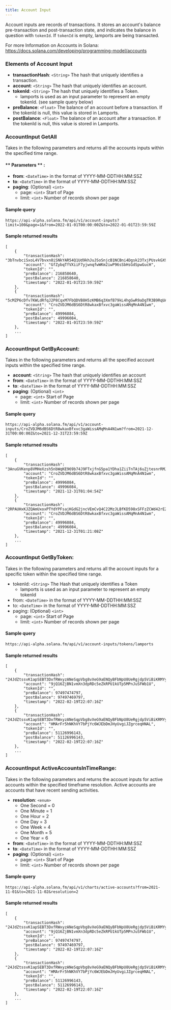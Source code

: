```yaml
---
title: Account Input
---
```

Account inputs are records of transactions. It stores an account's balance pre-transaction and post-transaction state, and indicates the balance in question with `tokenId`. If `tokenId` is empty, lamports are being transacted.

For more Information on Accounts in Solana: https://docs.solana.com/developing/programming-model/accounts

### Elements of Account Input

* **transactionHash**: `<String>` The hash that uniquely identifies a transaction.
* **account**: `<String>` The hash that uniquely identifies an account.
* **tokenId**: `<String>` The hash that uniquely identifies a Token.
  - lamports is used as an input parameter to represent an empty tokenId. (see sample query below)
* **preBalance**: `<Float>` The balance of an account before a transaction. If the tokenId is null, this value is stored in Lamports.
* **postBalance**: `<Float>` The balance of an account after a transaction. If the tokenId is null, this value is stored in Lamports.

### AccountInput GetAll

Takes in the following parameters and returns all the accounts inputs within the specified time range.

#### ** Parameters ** :

- **from**: `<DateTime>` in the format of YYYY-MM-DDTHH:MM:SSZ
- **to**: `<DateTime>` in the format of YYYY-MM-DDTHH:MM:SSZ
- **paging**: (Optional) `<int>`
  - page: `<int>` Start of Page
  - limit: `<int>` Number of records shown per page

#### Sample query
```
https://api-alpha.solana.fm/api/v1/account-inputs?limit=100&page=1&from=2022-01-01T00:00:00Z&to=2022-01-01T23:59:59Z
```

#### Sample returned results
```
[
    {
        "transactionHash": "3bTnvbciSxoL4V7bvxn8iSNkYAR54Q1Ud9khJuJSoSnjcB1NCBni4Dgsk23TxjPUsvkGX9QFZ6hHGZxeTa26Hioc",
        "account": "GfZybqTfVXiiF7yjwnqfwWKm2iwP96sSbHsGdSpwGucH",
        "tokenId": "",
        "preBalance": 216858640,
        "postBalance": 216858640,
        "timestamp": "2022-01-01T23:59:59Z"
    },
    {
        "transactionHash": "5cMZP6cDfv7KWLdRfqJ2P8CqxM7FbQDVB8H5zKMB6q3XmfB79kL4hgGwR9aDgTR3B9RqUAF9KfHfqhTRiyf33aMt",
        "account": "CroZVDJM6dBS6DtR8wkaxBfxvc3gaWissAMqMnA4N1wm",
        "tokenId": "",
        "preBalance": 49996084,
        "postBalance": 49996084,
        "timestamp": "2022-01-01T23:59:59Z"
    },
    ...
]
```
### AccountInput GetByAccount:

Takes in the following parameters and returns all the specified account inputs within the specified time range.

- **account**: `<String>` The hash that uniquely identifies an account
- **from**: `<DateTime>` in the format of YYYY-MM-DDTHH:MM:SSZ
- **to**: `<DateTime>` in the format of YYYY-MM-DDTHH:MM:SSZ
- **paging**: (Optional) `<int>`
  - page: `<int>` Start of Page
  - limit: `<int>` Number of records shown per page

#### Sample query
```
https://api-alpha.solana.fm/api/v1/account-inputs/CroZVDJM6dBS6DtR8wkaxBfxvc3gaWissAMqMnA4N1wm?from=2021-12-31T00:00:00Z&to=2021-12-31T23:59:59Z
```

#### Sample returned results
```
[
    {
        "transactionHash": "3AnuGVKenp8VMHeXzsh5nbWqKE969b74J9FTxjfnG5pa1YDha1ZiiTnTAj6uZjtesnrRMJv1VdJEpVm5nwEk6nPU",
        "account": "CroZVDJM6dBS6DtR8wkaxBfxvc3gaWissAMqMnA4N1wm",
        "tokenId": "",
        "preBalance": 49996084,
        "postBalance": 49996084,
        "timestamp": "2021-12-31T01:04:54Z"
    },
    {
        "transactionHash": "2RPAUHxKJZQAmUxoxPTYdYPFsajKGdG2jncVEmCvQ4C22MzJLBfKD598xSFFzZCWd42rE2CVfCNdFCrjjfQ2fX51",
        "account": "CroZVDJM6dBS6DtR8wkaxBfxvc3gaWissAMqMnA4N1wm",
        "tokenId": "",
        "preBalance": 49996084,
        "postBalance": 49996084,
        "timestamp": "2021-12-31T01:21:08Z"
    },
    ...
]
```

### AccountInput GetByToken:

Takes in the following parameters and returns all the account inputs for a specific token within the specified time range.

- tokenId: `<String>` The Hash that uniquely identifies a Token
  - lamports is used as an input parameter to represent an empty tokenId
- from: `<DateTime>` in the format of YYYY-MM-DDTHH:MM:SSZ
- to: `<DateTime>` in the format of YYYY-MM-DDTHH:MM:SSZ
- paging: (Optional) `<int>`
  - page: `<int>` Start of Page
  - limit: `<int>` Number of records shown per page

#### Sample query
```
https://api-alpha.solana.fm/api/v1/account-inputs/tokens/lamports
```

#### Sample returned results
```
[
    {
        "transactionHash": "24JdZtssvK1apSEBT3DxfRWxyzANeSqpVbg8vXeG9aENQyBFbNpU8UeRgjdp5ViBiKRMYyzdtFaGtnnsvzw5TD3T",
        "account": "9jQ16ZjBN1vmXn3dpRDc5eZkRPU1kUTp5MPnJuSFWb1U",
        "tokenId": "",
        "preBalance": 97497474797,
        "postBalance": 97497469797,
        "timestamp": "2022-02-19T22:07:16Z"
    },
    {
        "transactionHash": "24JdZtssvK1apSEBT3DxfRWxyzANeSqpVbg8vXeG9aENQyBFbNpU8UeRgjdp5ViBiKRMYyzdtFaGtnnsvzw5TD3T",
        "account": "HMArFr5hNKhVY7bPjYc6WJEbDmJHyUvgiJZgrceqHNAL",
        "tokenId": "",
        "preBalance": 51126996143,
        "postBalance": 51126996143,
        "timestamp": "2022-02-19T22:07:16Z"
    },
    ...
]
```
### AccountInput ActiveAccountsInTimeRange:

Takes in the following parameters and returns the account inputs for active accounts within the specified timeframe resolution.
Active accounts are accounts that have recent sending activities.

- **resolution**: `<enum>`
  - One Second = 0
  - One Minute = 1
  - One Hour = 2
  - One Day = 3
  - One Week = 4
  - One Month = 5
  - One Year = 6
- **from**: `<DateTime>` in the format of YYYY-MM-DDTHH:MM:SSZ
- **to**: `<DateTime>` in the format of YYYY-MM-DDTHH:MM:SSZ
- **paging**: (Optional) `<int>`
  - page: `<int>` Start of Page
  - limit: `<int>` Number of records shown per page

#### Sample query
```
https://api-alpha.solana.fm/api/v1/charts/active-accounts?from=2021-11-01&to=2021-11-02&resolution=2
```

#### Sample returned results
```
[
    {
        "transactionHash": "24JdZtssvK1apSEBT3DxfRWxyzANeSqpVbg8vXeG9aENQyBFbNpU8UeRgjdp5ViBiKRMYyzdtFaGtnnsvzw5TD3T",
        "account": "9jQ16ZjBN1vmXn3dpRDc5eZkRPU1kUTp5MPnJuSFWb1U",
        "tokenId": "",
        "preBalance": 97497474797,
        "postBalance": 97497469797,
        "timestamp": "2022-02-19T22:07:16Z"
    },
    {
        "transactionHash": "24JdZtssvK1apSEBT3DxfRWxyzANeSqpVbg8vXeG9aENQyBFbNpU8UeRgjdp5ViBiKRMYyzdtFaGtnnsvzw5TD3T",
        "account": "HMArFr5hNKhVY7bPjYc6WJEbDmJHyUvgiJZgrceqHNAL",
        "tokenId": "",
        "preBalance": 51126996143,
        "postBalance": 51126996143,
        "timestamp": "2022-02-19T22:07:16Z"
    },
    ...
]
```
